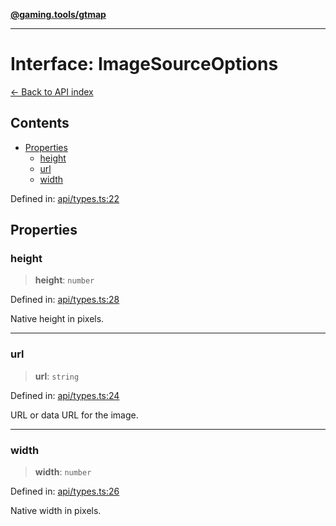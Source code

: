 [**@gaming.tools/gtmap**](README.md)

***

# Interface: ImageSourceOptions

[← Back to API index](./README.md)

## Contents

- [Properties](#properties)
  - [height](#height)
  - [url](#url)
  - [width](#width)

Defined in: [api/types.ts:22](https://github.com/gamingtools/gt-map/blob/02ad961dd733041f2c6c39034ee7c302a553f45a/packages/gtmap/src/api/types.ts#L22)

## Properties

### height

> **height**: `number`

Defined in: [api/types.ts:28](https://github.com/gamingtools/gt-map/blob/02ad961dd733041f2c6c39034ee7c302a553f45a/packages/gtmap/src/api/types.ts#L28)

Native height in pixels.

***

### url

> **url**: `string`

Defined in: [api/types.ts:24](https://github.com/gamingtools/gt-map/blob/02ad961dd733041f2c6c39034ee7c302a553f45a/packages/gtmap/src/api/types.ts#L24)

URL or data URL for the image.

***

### width

> **width**: `number`

Defined in: [api/types.ts:26](https://github.com/gamingtools/gt-map/blob/02ad961dd733041f2c6c39034ee7c302a553f45a/packages/gtmap/src/api/types.ts#L26)

Native width in pixels.
